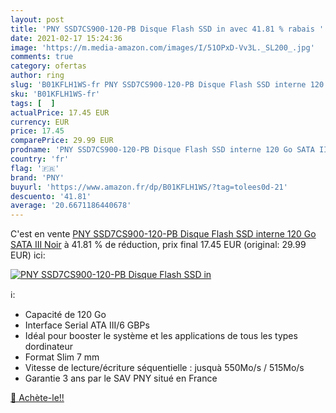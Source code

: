 ```yaml
---
layout: post
title: 'PNY SSD7CS900-120-PB Disque Flash SSD in avec 41.81 % rabais '
date: 2021-02-17 15:24:36
image: 'https://m.media-amazon.com/images/I/51OPxD-Vv3L._SL200_.jpg'
comments: true
category: ofertas
author: ring
slug: 'B01KFLH1WS-fr PNY SSD7CS900-120-PB Disque Flash SSD interne 120 Go SATA...'
sku: 'B01KFLH1WS-fr'
tags: [  ]
actualPrice: 17.45 EUR
currency: EUR
price: 17.45
comparePrice: 29.99 EUR
prodname: 'PNY SSD7CS900-120-PB Disque Flash SSD interne 120 Go SATA III Noir'
country: 'fr'
flag: '🇫🇷'
brand: 'PNY'
buyurl: 'https://www.amazon.fr/dp/B01KFLH1WS/?tag=tolees0d-21'
descuento: '41.81'
average: '20.6671186440678'
---
```


C'est en vente [PNY SSD7CS900-120-PB Disque Flash SSD interne 120 Go SATA III Noir](https://www.amazon.fr/dp/B01KFLH1WS/?tag=tolees0d-21)  à  41.81 % de réduction, prix final  17.45 EUR (original: 29.99 EUR) ici:

[![PNY SSD7CS900-120-PB Disque Flash SSD in](https://m.media-amazon.com/images/I/51OPxD-Vv3L._SL200_.jpg)](https://www.amazon.fr/dp/B01KFLH1WS/?tag=tolees0d-21)

ℹ️:

- Capacité de 120 Go
- Interface Serial ATA III/6 GBPs
- Idéal pour booster le système et les applications de tous les types dordinateur
- Format Slim 7 mm
- Vitesse de lecture/écriture séquentielle : jusquà 550Mo/s / 515Mo/s
- Garantie 3 ans par le SAV PNY situé en France

[🛒 Achète-le!!](https://www.amazon.fr/dp/B01KFLH1WS/?tag=tolees0d-21)
